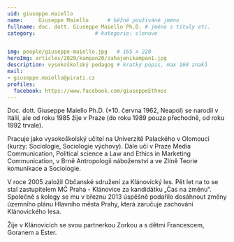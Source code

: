 ```yaml
---
uid: giuseppe.maiello
name:     Giuseppe Maiello  	# běžně používáné jméno
fullname: doc. dott. Giuseppe Maiello Ph.D.	# jméno s tituly etc.
category:                   # kategorie: clenove


img: people/giuseppe-maiello.jpg   # 165 x 220
heroImg: articles/2020/kampan20/zahajenikampan1.jpg
description: vysokoškolský pedagog # kratký popis, max 160 znaků
mail:
- giuseppe.maiello@pirati.cz
profiles:
  facebook: https://www.facebook.com/giuseppeEthnos
---
```


Doc. dott. Giuseppe Maiello Ph.D. (*10. června 1962, Neapol) se narodil v Itálii, ale od roku 1985 žije v Praze (do roku 1989 pouze přechodně, od roku 1992 trvale).

Pracuje jako vysokoškolský učitel na Univerzitě Palackého v Olomouci (kurzy: Sociologie, Sociologie výchovy). Dále učí v Praze Media Communication, Political science a Law and Ethics in Marketing Communication, v Brně Antropologii náboženství a ve Zlíně Teorie komunikace a Sociologie.

V roce 2005 založil Občanské sdružení za Klánovický les. Pět let na to se stal zastupitelem MČ Praha - Klánovice za kandidátku „Čas na změnu“. Společně s kolegy se mu v březnu 2013 úspěšně podařilo dosáhnout změny územního plánu Hlavního města Prahy, která zaručuje zachování Klánovického lesa.

Žije v Klánovicích se svou partnerkou Zorkou a s dětmi Francescem, Goranem a Ester.
